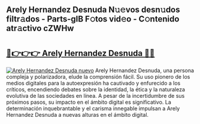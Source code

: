 ## Arely Hernandez Desnuda N𝚞𝚎vos desn𝚞dos filtr𝚊dos - Parts-gIB F𝚘tos vid𝚎o - C𝚘ntenido atr𝚊ctivo cZWHw

# <h2><a href="http://mbde8z.tromn.icu/?c=Arely+Hernandez+Desnuda">🔗👉👉👉 Arely Hernandez Desnuda 🔗🔗</a></h2>

[![Arely Hernandez Desnuda nuevo](https://i.imgur.com/pEAQMta.gif)](http://mbde8z.tromn.icu/?c=Arely+Hernandez+Desnuda)
Arely Hernandez Desnuda, una persona compleja y polarizadora, elude la comprensión fácil. Su uso pionero de los medios digitales para la autoexpresión ha cautivado y enfurecido a los críticos, encendiendo debates sobre la identidad, la ética y la naturaleza evolutiva de las sociedades en línea. A pesar de la incertidumbre de sus próximos pasos, su impacto en el ámbito digital es significativo. La determinación inquebrantable y el carisma innegable impulsan a Arely Hernandez Desnuda a nuevas alturas en el ámbito digital.
